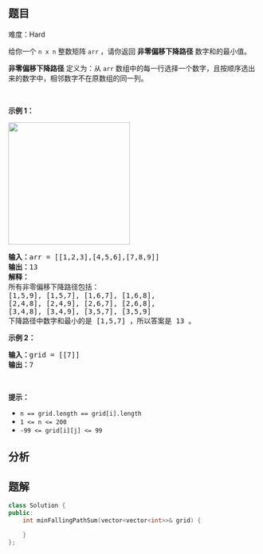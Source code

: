 
## 题目
难度：Hard
<p>给你一个&nbsp;<code>n x n</code> 整数矩阵&nbsp;<code>arr</code>&nbsp;，请你返回 <strong>非零偏移下降路径</strong> 数字和的最小值。</p>

<p><strong>非零偏移下降路径</strong> 定义为：从&nbsp;<code>arr</code> 数组中的每一行选择一个数字，且按顺序选出来的数字中，相邻数字不在原数组的同一列。</p>

<p>&nbsp;</p>

<p><strong>示例 1：</strong></p>

<p><img alt="" src="https://assets.leetcode.com/uploads/2021/08/10/falling-grid.jpg" style="width: 244px; height: 245px;" /></p>

<pre>
<strong>输入：</strong>arr = [[1,2,3],[4,5,6],[7,8,9]]
<strong>输出：</strong>13
<strong>解释：</strong>
所有非零偏移下降路径包括：
[1,5,9], [1,5,7], [1,6,7], [1,6,8],
[2,4,8], [2,4,9], [2,6,7], [2,6,8],
[3,4,8], [3,4,9], [3,5,7], [3,5,9]
下降路径中数字和最小的是&nbsp;[1,5,7] ，所以答案是&nbsp;13 。
</pre>

<p><strong>示例 2：</strong></p>

<pre>
<strong>输入：</strong>grid = [[7]]
<strong>输出：</strong>7
</pre>

<p>&nbsp;</p>

<p><strong>提示：</strong></p>

<ul>
	<li><code>n == grid.length == grid[i].length</code></li>
	<li><code>1 &lt;= n &lt;= 200</code></li>
	<li><code>-99 &lt;= grid[i][j] &lt;= 99</code></li>
</ul>

## 分析

## 题解
```cpp
class Solution {
public:
    int minFallingPathSum(vector<vector<int>>& grid) {

    }
};
```